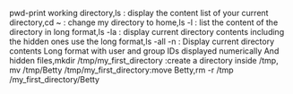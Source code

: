 pwd-print working directory,ls : display the content list of your current directory,cd ~ : change my directory to home,ls -l : list the content of the directory in long format,ls -la : display current directory contents including the hidden ones use the long format,ls -all -n : Display current directory contents Long format with user and group IDs displayed numerically And hidden files,mkdir /tmp/my_first_directory :create a directory inside /tmp, mv /tmp/Betty /tmp/my_first_directory:move Betty,rm -r /tmp /my_first_directory/Betty
